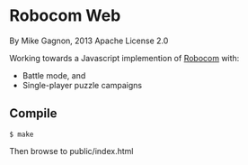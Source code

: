 Robocom Web
===========
By Mike Gagnon, 2013 Apache License 2.0

Working towards a Javascript implemention of
[Robocom](http://atlantis.cyty.com/robocom/) with:
* Battle mode, and
* Single-player puzzle campaigns

Compile
-------
```
$ make
```

Then browse to public/index.html
